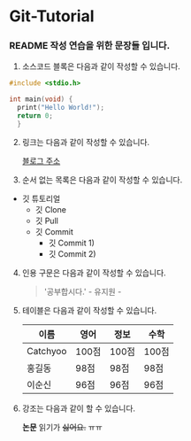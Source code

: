 # Git-Tutorial

### README 작성 연습을 위한 문장들 입니다.

1. 소스코드 블록은 다음과 같이 작성할 수 있습니다.

```c
#include <stdio.h>

int main(void) {
  print("Hello World!");
  return 0;
  }
```

2. 링크는 다음과 같이 작성할 수 있습니다.

   [블로그 주소](https://blog.naver.com/ndb796)

3. 순서 없는 목록은 다음과 같이 작성할 수 있습니다.

  * 깃 튜토리얼
    * 깃 Clone
    * 깃 Pull
    * 깃 Commit
      * 깃 Commit 1)
      * 깃 Commit 2)

4. 인용 구문은 다음과 같이 작성할 수 있습니다.

   > '공부합시다.' - 유지원 -

5. 테이블은 다음과 같이 작성할 수 있습니다.

   이름|영어|정보|수학
   ---|---|---|---|
   Catchyoo|100점|100점|100점|
   홍길동|98점|98점|98점|
   이순신|96점|96점|96점|

6. 강조는 다음과 같이 할 수 있습니다.

   **논문** 읽기가 ~~싫어요.~~ ㅠㅠ
    
